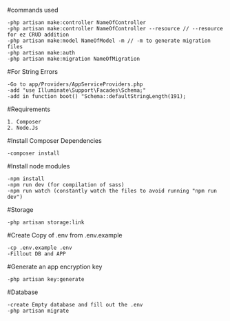 #commands used
    
    -php artisan make:controller NameOfController
    -php artisan make:controller NameOfController --resource // --resource for ez CRUD addition
    -php artisan make:model NameOfModel -m // -m to generate migration files
    -php artisan make:auth
    -php artisan make:migration NameOfMigration
    
#For String Errors

    -Go to app/Providers/AppServiceProviders.php
    -add "use Illuminate\Support\Facades\Schema;"
    -add in function boot() "Schema::defaultStringLength(191);

#Requirements

    1. Composer
    2. Node.Js

#Install Composer Dependencies

    -composer install

#Install node modules

    -npm install
    -npm run dev (for compilation of sass)
    -npm run watch (constantly watch the files to avoid running "npm run dev")

#Storage

    -php artisan storage:link
    
#Create Copy of .env from .env.example

    -cp .env.example .env
    -Fillout DB and APP
 
#Generate an app encryption key

    -php artisan key:generate

#Database

    -create Empty database and fill out the .env
    -php artisan migrate
